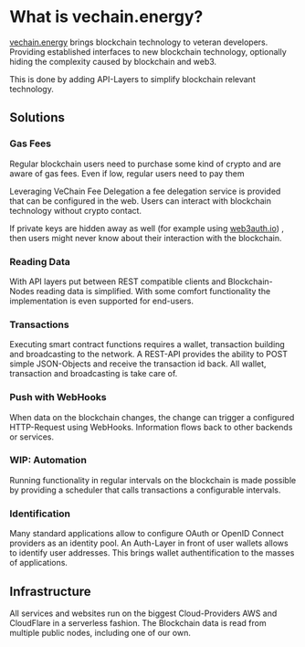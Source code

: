 # What is vechain.energy?

[vechain.energy](https://vechain.energy) brings blockchain technology to veteran developers. Providing established interfaces to new blockchain technology, optionally hiding the complexity caused by blockchain and web3.

This is done by adding API-Layers to simplify blockchain relevant technology.

## Solutions

### Gas Fees

Regular blockchain users need to purchase some kind of crypto and are aware of gas fees. Even if low, regular users need to pay them

Leveraging VeChain Fee Delegation a fee delegation service is provided that can be configured in the web. Users can interact with blockchain technology without crypto contact.

If private keys are hidden away as well (for example using [web3auth.io](https://web3auth.io/)) , then users might never know about their interaction with the blockchain.

### Reading Data

With API layers put between REST compatible clients and Blockchain-Nodes reading data is simplified. With some comfort functionality the implementation is even supported for end-users.

### Transactions

Executing smart contract functions requires a wallet, transaction building and broadcasting to the network. A REST-API provides the ability to POST simple JSON-Objects and receive the transaction id back. All wallet, transaction and broadcasting is take care of.

### Push with WebHooks

When data on the blockchain changes, the change can trigger a configured HTTP-Request using WebHooks. Information flows back to other backends or services.

### WIP: Automation

Running functionality in regular intervals on the blockchain is made possible by providing a scheduler that calls transactions a configurable intervals.

### Identification

Many standard applications allow to configure OAuth or OpenID Connect providers as an identity pool. An Auth-Layer in front of user wallets allows to identify user addresses. This brings wallet authentification to the masses of applications.

## Infrastructure

All services and websites run on the biggest Cloud-Providers AWS and CloudFlare in a serverless fashion. The Blockchain data is read from multiple public nodes, including one of our own.
